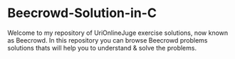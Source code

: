 # Beecrowd-Solution-in-C
Welcome to my repository of UriOnlineJuge exercise solutions, now known as Beecrowd. In this repository you can browse Beecrowd problems solutions thats will help you to understand & solve the problems. 

